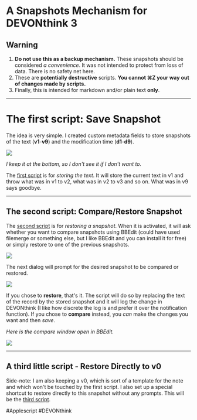 # A Snapshots Mechanism for DEVONthink 3

## Warning
1. **Do not use this as a backup mechanism.** These snapshots should be considered *a convenience*. It was not intended to protect from loss of data. There is no safety net here.
2. These are **potentially destructive** scripts. **You cannot ⌘Z your way out of changes made by scripts.**
3. Finally, this is intended for markdown and/or plain text **only**.

***

# The first script: Save Snapshot

The idea is very simple. I created custom metadata fields to store snapshots of the text (**v1**-**v9**) and the modification time (**d1**-**d9**).


![][image-1]  	

*I keep it at the bottom, so I don't see it if I don't want to.*

The [first script](1_Save_Snapshot.md) is for *storing the text*. It will store the current text in v1 and throw what was in v1 to v2, what was in v2 to v3 and so on. What was in v9 says goodbye.

***

## The second script: Compare/Restore Snapshot

The [second script](2_Compare_or_Restore_Snapshot.md) is for *restoring a snapshot*. When it is activated, it will ask whether you want to compare snapshots using BBEdit (could have used filemerge or something else, but I like BBEdit and you can install it for free) or simply restore to one of the previous snapshots.

![][image-2]

The next dialog will prompt for the desired snapshot to be compared or restored.


![][image-3]

If you chose to **restore**, that's it. The script will do so by replacing the text of the record by the stored snapshot and it will log the change in DEVONthink (I like how discrete the log is and prefer it over the notification function). If you chose to **compare** instead, you *can* make the changes you want and then *save*. 

*Here is the compare window open in BBEdit.*  

![][image-4]

***

## A third little script - Restore Directly to v0

Side-note: I am also keeping a v0, which is sort of a template for the note and which won't be touched by the first script. I also set up a special shortcut to restore directly to this snapshot without any prompts. This will be the [third script](3_Restore_Directly_to_v0.md).


[image-1]:	img/1.png
[image-2]: img/2.png
[image-3]: img/3.png
[image-4]: img/4.png

#Applescript #DEVONthink